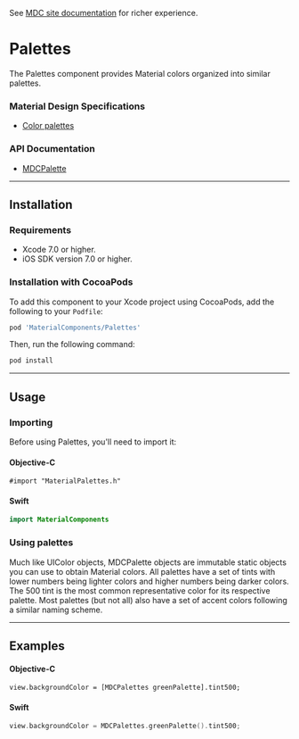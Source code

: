 <!--{% if site.link_to_site == "true" %}-->
See <a href="https://material-ext.appspot.com/mdc-ios-preview/components/Palettes/">MDC site documentation</a> for richer experience.
<!--{% else %}See <a href="https://github.com/google/material-components-ios/tree/develop/components/Palettes">GitHub</a> for README documentation.{% endif %}-->

# Palettes

The Palettes component provides Material colors organized into similar palettes.
<!--{: .intro }-->

### Material Design Specifications

<ul class="icon-list">
  <li class="icon-link"><a href="http://www.google.com/design/spec/style/color.html#color-color-palette">Color palettes</a></li>
</ul>

### API Documentation

<ul class="icon-list">
  <li class="icon-link"><a href="apidocs/Classes/MDCPalette.html">MDCPalette</a></li>
</ul>

- - -

## Installation

### Requirements

- Xcode 7.0 or higher.
- iOS SDK version 7.0 or higher.

### Installation with CocoaPods

To add this component to your Xcode project using CocoaPods, add the following to your `Podfile`:

~~~ bash
pod 'MaterialComponents/Palettes'
~~~

Then, run the following command:

~~~ bash
pod install
~~~


- - -

## Usage

### Importing

Before using Palettes, you'll need to import it:

<!--<div class="material-code-render" markdown="1">-->
#### Objective-C

~~~ objc
#import "MaterialPalettes.h"
~~~

#### Swift
~~~ swift
import MaterialComponents
~~~
<!--</div>-->

### Using palettes

Much like UIColor objects, MDCPalette objects are immutable static objects you can use to obtain
Material colors. All palettes have a set of tints with lower numbers being lighter colors and higher
numbers being darker colors. The 500 tint is the most common representative color for its respective
palette. Most palettes (but not all) also have a set of accent colors following a similar naming
scheme.

- - -

## Examples

<!--<div class="material-code-render" markdown="1">-->
#### Objective-C

~~~ objc
view.backgroundColor = [MDCPalettes greenPalette].tint500;
~~~

#### Swift

~~~ swift
view.backgroundColor = MDCPalettes.greenPalette().tint500;
~~~

<!--</div>-->

